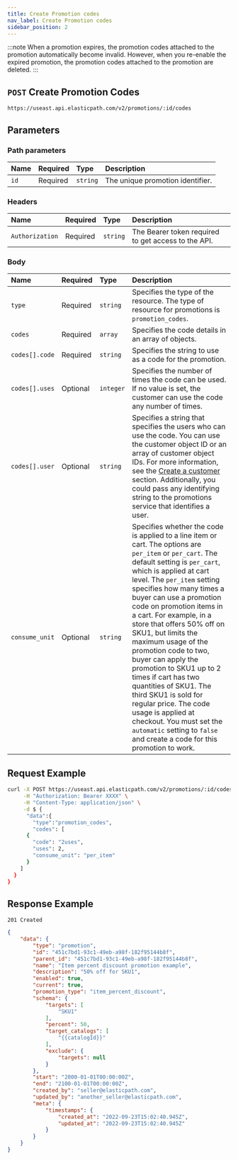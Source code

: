 ```yaml
---
title: Create Promotion codes
nav_label: Create Promotion codes
sidebar_position: 2
---
```


:::note
When a promotion expires, the promotion codes attached to the promotion automatically become invalid. However, when you re-enable the expired promotion, the promotion codes attached to the promotion are deleted.
:::

## `POST` Create Promotion Codes

```http
https://useast.api.elasticpath.com/v2/promotions/:id/codes
```

## Parameters

### Path parameters

| Name | Required | Type     | Description                      |
|:-----|:---------|:---------|:---------------------------------|
| `id` | Required | `string` | The unique promotion identifier. |

### Headers

| Name            | Required | Type     | Description                          |
|:----------------|:---------|:---------|:-------------------------------------|
| `Authorization` | Required | `string` | The Bearer token required to get access to the API. |

### Body

| Name           | Required | Type      | Description                          |
|:---------------|:---------|:----------|:-------------------------------------|
| `type`         | Required | `string`  | Specifies the type of the resource. The type of resource for promotions is `promotion_codes`. |
| `codes`        | Required | `array`   | Specifies the code details in an array of objects. |
| `codes[].code` | Required | `string`  | Specifies the string to use as a code for the promotion. |
| `codes[].uses` | Optional | `integer` | Specifies the number of times the code can be used. If no value is set, the customer can use the code any number of times. |
| `codes[].user` | Optional | `string`  | Specifies a string that specifies the users who can use the code. You can use the customer object ID or an array of customer object IDs. For more information, see the [Create a customer](/docs/commerce-cloud/customer-management/customer-managment-api/create-a-customer) section. Additionally, you could pass any identifying string to the promotions service that identifies a user. |
| `consume_unit` | Optional | `string`  | Specifies whether the code is applied to a line item or cart. The options are `per_item` or `per_cart`. The default setting is `per_cart`, which is applied at cart level. The `per_item` setting specifies how many times a buyer can use a promotion code on promotion items in a cart. For example, in a store that offers 50% off on SKU1, but limits the maximum usage of the promotion code to two, buyer can apply the promotion to SKU1 up to 2 times if cart has two quantities of SKU1. The third SKU1 is sold for regular price. The code usage is applied at checkout. You must set the `automatic` setting to `false` and create a code for this promotion to work. |

## Request Example

```bash
curl -X POST https://useast.api.elasticpath.com/v2/promotions/:id/codes \
     -H "Authorization: Bearer XXXX" \
     -H "Content-Type: application/json" \
     -d $ {
      "data":{
        "type":"promotion_codes",
        "codes": [
      {
        "code": "2uses",
        "uses": 2,
        "consume_unit": "per_item"
      }
    ]
  }
}
```

## Response Example

`201 Created`

```json
{
    "data": {
        "type": "promotion",
        "id": "451c7bd1-93c1-49eb-a98f-182f95144b8f",
        "parent_id": "451c7bd1-93c1-49eb-a98f-182f95144b8f",
        "name": "Item percent discount promotion example",
        "description": "50% off for SKU1",
        "enabled": true,
        "current": true,
        "promotion_type": "item_percent_discount",
        "schema": {
            "targets": [
                "SKU1"
            ],
            "percent": 50,
            "target_catalogs": [
                "{{catalogId}}"
            ],
            "exclude": {
                "targets": null
            }
        },
        "start": "2000-01-01T00:00:00Z",
        "end": "2100-01-01T00:00:00Z",
        "created_by": "seller@elasticpath.com",
        "updated_by": "another_seller@elasticpath.com",
        "meta": {
            "timestamps": {
                "created_at": "2022-09-23T15:02:40.945Z",
                "updated_at": "2022-09-23T15:02:40.945Z"
            }
        }
    }
}
```
